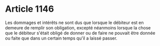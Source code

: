 # Article 1146

Les dommages et intérêts ne sont dus que lorsque le débiteur est en demeure de remplir son obligation, excepté néanmoins lorsque la chose que le débiteur s'était obligé de donner ou de faire ne pouvait être donnée ou faite que dans un certain temps qu'il a laissé passer.
